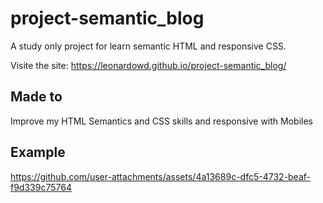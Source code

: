 # project-semantic_blog
A study only project for learn semantic HTML and responsive CSS.


Visite the site: https://leonardowd.github.io/project-semantic_blog/

## Made to
Improve my HTML Semantics and CSS skills and responsive with Mobiles

## Example
https://github.com/user-attachments/assets/4a13689c-dfc5-4732-beaf-f9d339c75764

